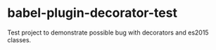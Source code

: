 # babel-plugin-decorator-test

Test project to demonstrate possible bug with decorators and es2015 classes.
